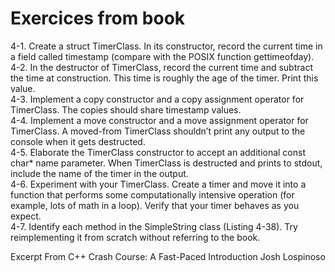 # Exercices from book

4-1. Create a struct TimerClass. In its constructor, record the current time in a field called timestamp (compare with the POSIX function gettimeofday).  
4-2. In the destructor of  TimerClass, record the current time and subtract the time at construction. This time is roughly the age of the timer. Print this value.  
4-3. Implement a copy constructor and a copy assignment operator for  TimerClass. The copies should share  timestamp values.  
4-4. Implement a move constructor and a move assignment operator for  TimerClass. A moved-from  TimerClass shouldn’t print any output to the console when it gets destructed.  
4-5. Elaborate the  TimerClass constructor to accept an additional  const char* name parameter. When  TimerClass is destructed and prints to stdout, include the name of the timer in the output.  
4-6. Experiment with your  TimerClass. Create a timer and move it into a function that performs some computationally intensive operation (for example, lots of math in a loop). Verify that your timer behaves as you expect.  
4-7. Identify each method in the  SimpleString class (Listing 4-38). Try reimplementing it from scratch without referring to the book.  

Excerpt From
C++ Crash Course: A Fast-Paced Introduction
Josh Lospinoso
